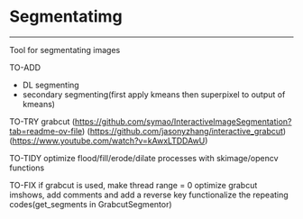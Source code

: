 # Segmentatimg
---
Tool for segmentating images

TO-ADD
- DL segmenting
- secondary segmenting(first apply kmeans then superpixel to output of kmeans)

TO-TRY
grabcut
(https://github.com/symao/InteractiveImageSegmentation?tab=readme-ov-file)
(https://github.com/jasonyzhang/interactive_grabcut)
(https://www.youtube.com/watch?v=kAwxLTDDAwU)

TO-TIDY
optimize flood/fill/erode/dilate processes with skimage/opencv functions

TO-FIX
if grabcut is used, make thread range = 0
optimize grabcut imshows, add comments and add a reverse key
functionalize the repeating codes(get_segments in GrabcutSegmentor)